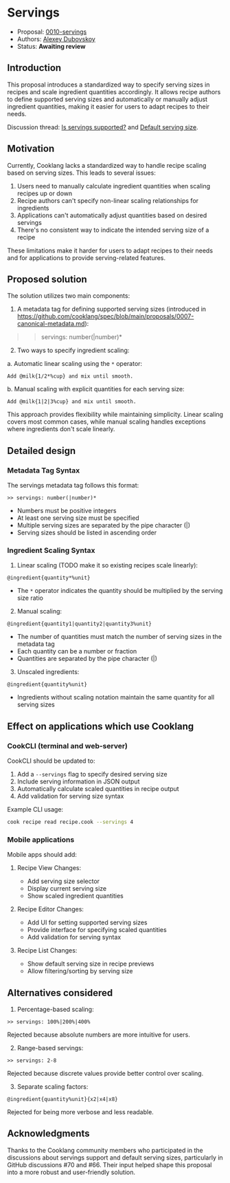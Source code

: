 # Servings

* Proposal: [0010-servings](0010-servings.md)
* Authors: [Alexey Dubovskoy](https://github.com/dubadub)
* Status: **Awaiting review**


## Introduction

This proposal introduces a standardized way to specify serving sizes in recipes and scale ingredient quantities accordingly. It allows recipe authors to define supported serving sizes and automatically or manually adjust ingredient quantities, making it easier for users to adapt recipes to their needs.

Discussion thread: [Is servings supported?](https://github.com/cooklang/spec/discussions/70) and [Default serving size](https://github.com/cooklang/spec/discussions/66).

## Motivation

Currently, Cooklang lacks a standardized way to handle recipe scaling
based on serving sizes. This leads to several issues:

1. Users need to manually calculate ingredient quantities when scaling recipes up or down
2. Recipe authors can't specify non-linear scaling relationships for ingredients
3. Applications can't automatically adjust quantities based on desired servings
4. There's no consistent way to indicate the intended serving size of a recipe

These limitations make it harder for users to adapt recipes to their needs
and for applications to provide serving-related features.

## Proposed solution

The solution utilizes two main components:

1. A metadata tag for defining supported serving sizes (introduced in https://github.com/cooklang/spec/blob/main/proposals/0007-canonical-metadata.md):

>> servings: number(|number)*

2. Two ways to specify ingredient scaling:

a. Automatic linear scaling using the `*` operator:
```
Add @milk{1/2*%cup} and mix until smooth.
```

b. Manual scaling with explicit quantities for each serving size:
```
Add @milk{1|2|3%cup} and mix until smooth.
```

This approach provides flexibility while maintaining simplicity. Linear scaling covers most common cases, while manual scaling handles exceptions where ingredients don't scale linearly.

## Detailed design

### Metadata Tag Syntax

The servings metadata tag follows this format:
```
>> servings: number(|number)*
```

- Numbers must be positive integers
- At least one serving size must be specified
- Multiple serving sizes are separated by the pipe character (|)
- Serving sizes should be listed in ascending order

### Ingredient Scaling Syntax

1. Linear scaling (TODO make it so existing recipes scale linearly):
```
@ingredient{quantity*%unit}
```
- The `*` operator indicates the quantity should be multiplied by the serving size ratio

2. Manual scaling:
```
@ingredient{quantity1|quantity2|quantity3%unit}
```
- The number of quantities must match the number of serving sizes in the metadata tag
- Each quantity can be a number or fraction
- Quantities are separated by the pipe character (|)

3. Unscaled ingredients:
```
@ingredient{quantity%unit}
```
- Ingredients without scaling notation maintain the same quantity for all serving sizes

## Effect on applications which use Cooklang

### CookCLI (terminal and web-server)

CookCLI should be updated to:
1. Add a `--servings` flag to specify desired serving size
2. Include serving information in JSON output
3. Automatically calculate scaled quantities in recipe output
4. Add validation for serving size syntax

Example CLI usage:
```bash
cook recipe read recipe.cook --servings 4
```

### Mobile applications

Mobile apps should add:

1. Recipe View Changes:
   - Add serving size selector
   - Display current serving size
   - Show scaled ingredient quantities

2. Recipe Editor Changes:
   - Add UI for setting supported serving sizes
   - Provide interface for specifying scaled quantities
   - Add validation for serving syntax

3. Recipe List Changes:
   - Show default serving size in recipe previews
   - Allow filtering/sorting by serving size

## Alternatives considered

1. Percentage-based scaling:
```
>> servings: 100%|200%|400%
```
Rejected because absolute numbers are more intuitive for users.

2. Range-based servings:
```
>> servings: 2-8
```
Rejected because discrete values provide better control over scaling.

3. Separate scaling factors:
```
@ingredient{quantity%unit}{x2|x4|x8}
```
Rejected for being more verbose and less readable.

## Acknowledgments

Thanks to the Cooklang community members who participated in the discussions about servings support and default serving sizes, particularly in GitHub discussions #70 and #66. Their input helped shape this proposal into a more robust and user-friendly solution.
